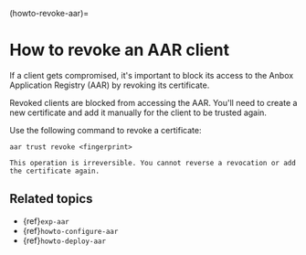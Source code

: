 (howto-revoke-aar)=

# How to revoke an AAR client

If a client gets compromised, it's important to block its access to the Anbox Application Registry (AAR) by revoking its certificate.

Revoked clients are blocked from accessing the AAR. You'll need to create a new certificate and add it manually for the client to be trusted again.

Use the following command to revoke a certificate:

    aar trust revoke <fingerprint>

```{caution}
This operation is irreversible. You cannot reverse a revocation or add the certificate again.
```

## Related topics
* {ref}`exp-aar`
* {ref}`howto-configure-aar`
* {ref}`howto-deploy-aar`
